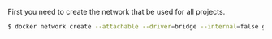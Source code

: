 
First you need to create the network that be used for all projects.

```bash
$ docker network create --attachable --driver=bridge --internal=false gateway
```
